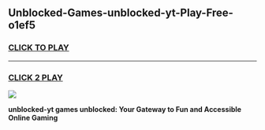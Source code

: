 
## Unblocked-Games-unblocked-yt-Play-Free-o1ef5
<h3>
<a href="https://premium76.site?title=unblocked-yt&ref=18A1">CLICK TO PLAY</a></h3>
<hr>

<h3>
<a href="https://premium76.site?title=unblocked-yt&ref=18A1">CLICK 2 PLAY</a>
  
</h3>

<a href="https://premium76.site?title=unblocked-yt&ref=18A1"><img src="https://clearcache.store/games.png"></a>


**unblocked-yt games unblocked: Your Gateway to Fun and Accessible Online Gaming**
